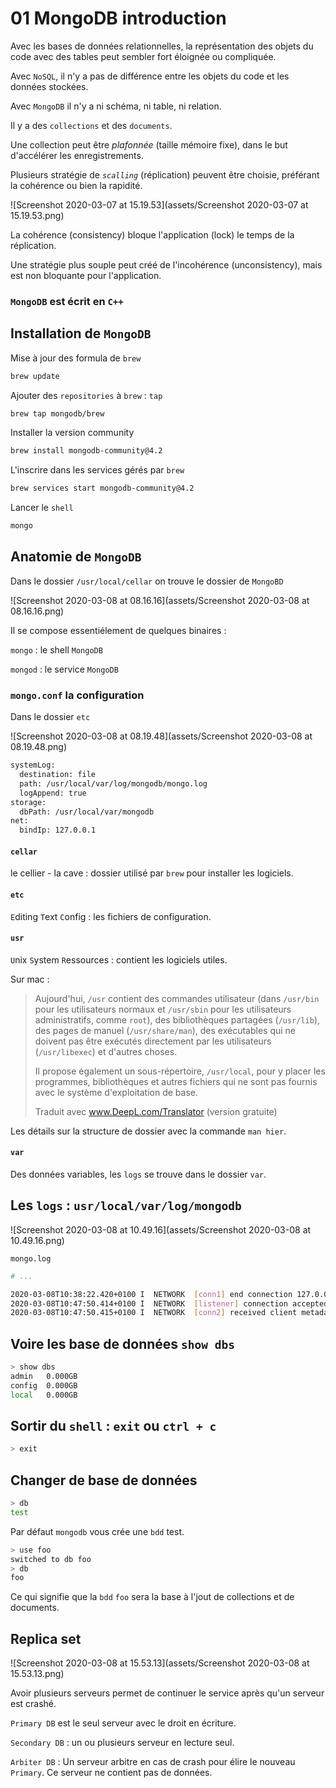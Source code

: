 # 01 MongoDB introduction

Avec les bases de données relationnelles, la représentation des objets du code avec des tables peut sembler fort éloignée ou compliquée.

Avec `NoSQL`, il n'y a pas de différence entre les objets du code et les données stockées.

Avec `MongoDB` il n'y a ni schéma, ni table, ni relation.

Il y a des `collections` et des `documents`.

Une collection peut être *plafonnée* (taille mémoire fixe), dans le but d'accélérer les enregistrements.

Plusieurs stratégie de *`scalling`* (réplication) peuvent être choisie, préférant la cohérence ou bien la rapidité.

![Screenshot 2020-03-07 at 15.19.53](assets/Screenshot 2020-03-07 at 15.19.53.png)

La cohérence (consistency) bloque l'application (lock) le temps de la réplication.

Une stratégie plus souple peut créé de l'incohérence (unconsistency), mais est non bloquante pour l'application.

### `MongoDB` est écrit en `C++`

## Installation de `MongoDB`

Mise à jour des formula de `brew`

```bash
brew update
```

Ajouter des `repositories` à `brew` : `tap`

```bash
brew tap mongodb/brew
```

Installer la version community

```bash
brew install mongodb-community@4.2
```

L'inscrire dans les services gérés par `brew`

```bash
brew services start mongodb-community@4.2
```

Lancer le `shell`

```bash
mongo
```

## Anatomie de `MongoDB`

Dans le dossier `/usr/local/cellar` on trouve le dossier de `MongoBD`

![Screenshot 2020-03-08 at 08.16.16](assets/Screenshot 2020-03-08 at 08.16.16.png)

Il se compose essentiélement de quelques binaires :

`mongo` : le shell `MongoDB`

`mongod` : le service `MongoDB`

### `mongo.conf` la configuration

Dans le dossier `etc`

![Screenshot 2020-03-08 at 08.19.48](assets/Screenshot 2020-03-08 at 08.19.48.png)

```bash
systemLog:
  destination: file
  path: /usr/local/var/log/mongodb/mongo.log
  logAppend: true
storage:
  dbPath: /usr/local/var/mongodb
net:
  bindIp: 127.0.0.1
```

#### `cellar` 

le cellier - la cave : dossier utilisé par `brew` pour installer les logiciels.

#### `etc`

`E`diting `T`ext `C`onfig : les fichiers de configuration.

#### `usr`

`U`nix `S`ystem `R`essources : contient les logiciels utiles.

Sur mac :

> Aujourd'hui, `/usr` contient des commandes utilisateur (dans `/usr/bin` pour les utilisateurs normaux et `/usr/sbin` pour les utilisateurs administratifs, comme `root`), des bibliothèques partagées (`/usr/lib`), des pages de manuel (`/usr/share/man`), des exécutables qui ne doivent pas être exécutés directement par les utilisateurs (`/usr/libexec`) et d'autres choses.
>
> Il propose également un sous-répertoire, `/usr/local`, pour y placer les programmes, bibliothèques et autres fichiers qui ne sont pas fournis avec le système d'exploitation de base.
>
> Traduit avec www.DeepL.com/Translator (version gratuite)

Les détails sur la structure de dossier avec la commande `man hier`.

#### `var`

Des données variables, les `logs` se trouve dans le dossier `var`.

## Les `logs` : `usr/local/var/log/mongodb`

![Screenshot 2020-03-08 at 10.49.16](assets/Screenshot 2020-03-08 at 10.49.16.png)

`mongo.log`

```bash
# ...

2020-03-08T10:38:22.420+0100 I  NETWORK  [conn1] end connection 127.0.0.1:49591 (0 connections now open)
2020-03-08T10:47:50.414+0100 I  NETWORK  [listener] connection accepted from 127.0.0.1:51875 #2 (1 connection now open)
2020-03-08T10:47:50.415+0100 I  NETWORK  [conn2] received client metadata from 127.0.0.1:51875 conn2: { application: { name: "MongoDB Shell" }, driver: { name: "MongoDB Internal Client", version: "4.2.3" }, os: { type: "Darwin", name: "Mac OS X", architecture: "x86_64", version: "19.3.0" } }
```

## Voire les base de données `show dbs`

```bash
> show dbs
admin   0.000GB
config  0.000GB
local   0.000GB
```

## Sortir du `shell` : `exit` ou `ctrl + c`

```bash
> exit
```

## Changer de base de données

```bash
> db
test
```
Par défaut `mongodb` vous crée une `bdd` test.

```bash
> use foo
switched to db foo
> db
foo
```
Ce qui signifie que la `bdd` `foo` sera la base à l'jout de collections et de documents.

## Replica set

![Screenshot 2020-03-08 at 15.53.13](assets/Screenshot 2020-03-08 at 15.53.13.png)

Avoir plusieurs serveurs permet de continuer le service après qu'un serveur est crashé.

`Primary DB` est le seul serveur avec le droit en écriture.

`Secondary DB` : un ou plusieurs serveur en lecture seul.

`Arbiter DB` : Un serveur arbitre en cas de crash pour élire le nouveau `Primary`. Ce serveur ne contient pas de données.

